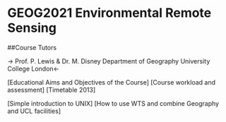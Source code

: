 # GEOG2021 Environmental Remote Sensing

##Course Tutors

-> Prof. P. Lewis & Dr. M. Disney
    Department of Geography
    University College London<-

[Educational Aims and Objectives of the Course] [Course workload and assessment] [Timetable 2013]


[Simple introduction to UNIX] [How to use WTS and combine Geography and UCL facilities] 
